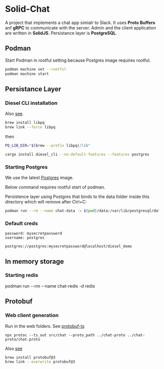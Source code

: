 # Solid-Chat

A project that implements a chat app simialr to Slack. It uses **Proto Buffers** anf **gRPC** to communicate with the server. Admin and the client application are written in **SolidJS**. Persistance layer is **PostgreSQL**.

## Podman

Start Podman in rootful setting because Postgres image requires rootful.

```sh
podman machine set --rootful
podman machine start
```

## Persistance Layer

### Diesel CLI installation

Also [see](https://stackoverflow.com/questions/70313347/ld-library-not-found-for-lpq-when-build-rust-in-macos?rq=1).

```sh
brew install libpq
brew link --force libpq
```

then

```sh
PQ_LIB_DIR="$(brew --prefix libpq)/lib"

cargo install diesel_cli --no-default-features --features postgres
```

### Starting Postgres

We use the latest [Postgres](https://github.com/docker-library/docs/blob/master/postgres/README.md) image.

Below command requires rootful start of podman.

Persistence layer using Postgres that binds to the data folder inside this directory which will remove after Ctrl+C:

```sh
podman run --rm --name chat-data -v $(pwd)/data:/var/lib/postgresql/data -e POSTGRES_PASSWORD=mysecretpassword -p 5432:5432 -d postgres
```

### Default creds

```
password: mysecretpassword
username: postgres

postgres://postgres:mysecretpassword@localhost/diesel_demo
```

## In memory storage

### Starting redis

podman run --rm --name chat-redis -d redis

## Protobuf

### Web client generation

Run in the web folders. See [protobuf-ts](https://github.com/timostamm/protobuf-ts/blob/master/MANUAL.md)

```
npx protoc --ts_out src/chat --proto_path ../chat-proto ../chat-proto/chat.proto
```

Also [see](https://github.com/grpc/grpc-web/issues/704#issuecomment-1215965557)

```sh
brew install protobuf@3
brew link --overwrite protobuf@3
```
